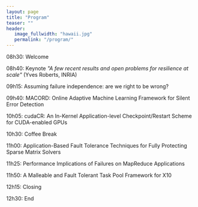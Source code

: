 ```yaml
---
layout: page
title: "Program"
teaser: ""
header:
   image_fullwidth: "hawaii.jpg"
   permalink: "/program/"
---
```


08h30: Welcome

08h40: Keynote 
   *"A few recent results and open problems for resilience at scale"* (Yves Roberts, INRIA)
  
09h15: Assuming failure independence: are we right to be wrong?

09h40: MACORD: Online Adaptive Machine Learning Framework for Silent Error Detection

10h05: cudaCR: An In-Kernel Application-level Checkpoint/Restart Scheme for CUDA-enabled GPUs

10h30: Coffee Break

11h00: Application-Based Fault Tolerance Techniques for Fully Protecting Sparse Matrix Solvers

11h25: Performance Implications of Failures on MapReduce Applications

11h50: A Malleable and Fault Tolerant Task Pool Framework for X10

12h15: Closing

12h30: End




